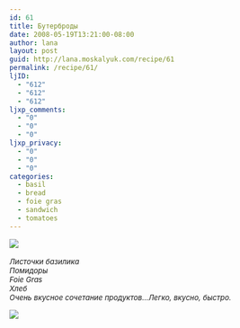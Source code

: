 ```yaml
---
id: 61
title: Бутерброды
date: 2008-05-19T13:21:00-08:00
author: lana
layout: post
guid: http://lana.moskalyuk.com/recipe/61
permalink: /recipe/61/
ljID:
  - "612"
  - "612"
  - "612"
ljxp_comments:
  - "0"
  - "0"
  - "0"
ljxp_privacy:
  - "0"
  - "0"
  - "0"
categories:
  - basil
  - bread
  - foie gras
  - sandwich
  - tomatoes
---
```

![](http://farm3.static.flickr.com/2195/2505806487_c894614329.jpg?v=0)  
<span style="font-size: small"><em><br /> Листочки базилика<br /> Помидоры<br /> Foie Gras<br /> Хлеб<br /> Очень вкусное сочетание продуктов&#8230;Легко, вкусно, быстро.</em></span>

![](http://farm4.static.flickr.com/3211/2505986059_4c951843a3.jpg?v=0)